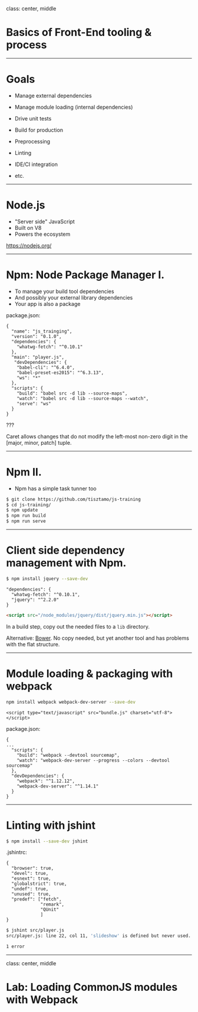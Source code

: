 class: center, middle

# Basics of Front-End tooling & process

---

# Goals

- Manage external dependencies
- Manage module loading (internal dependencies)
- Drive unit tests
- Build for production


- Preprocessing
- Linting
- IDE/CI integration
- etc.

---

# Node.js

- "Server side" JavaScript
- Built on V8
- Powers the ecosystem

https://nodejs.org/

---
# Npm: Node Package Manager I.

- To manage your build tool dependencies
- And possibly your external library dependencies
- Your app is also a package

package.json:

```
{
  "name": "js_trainging",
  "version": "0.1.0",
  "dependencies": {
    "whatwg-fetch": "^0.10.1"
  },
  "main": "player.js",
   "devDependencies": {
    "babel-cli": "^6.4.0",
    "babel-preset-es2015": "^6.3.13",
    "ws": "*"
  },
  "scripts": {
    "build": "babel src -d lib --source-maps",
    "watch": "babel src -d lib --source-maps --watch",
    "serve": "ws"
  }
}
```

???

Caret allows changes that do not modify the left-most non-zero digit in the [major, minor, patch] tuple.

---

# Npm II.

- Npm has a simple task tunner too

```bash
$ git clone https://github.com/tisztamo/js-training
$ cd js-training/
$ npm update
$ npm run build
$ npm run serve
```

---

# Client side dependency management with Npm.

```bash
$ npm install jquery --save-dev
```

```
"dependencies": {
  "whatwg-fetch": "^0.10.1",
  "jquery": "^2.2.0"
}
```

```html
<script src="/node_modules/jquery/dist/jquery.min.js"></script>
```

In a build step, copy out the needed files to a `lib` directory.

Alternative: [Bower](http://bower.io/). No copy needed, but yet another tool and has problems with the flat structure.

---

# Module loading & packaging with webpack

```bash
npm install webpack webpack-dev-server --save-dev
```

```
<script type="text/javascript" src="bundle.js" charset="utf-8"></script>
```

package.json:

```
{
...
  "scripts": {
    "build": "webpack --devtool sourcemap",
    "watch": "webpack-dev-server --progress --colors --devtool sourcemap"
  },
  "devDependencies": {
    "webpack": "^1.12.12",
    "webpack-dev-server": "^1.14.1"
  }
}
```

---

# Linting with jshint

```bash
$ npm install --save-dev jshint
```

.jshintrc:
```
{
  "browser": true,
  "devel": true,
  "esnext": true,
  "globalstrict": true,
  "undef": true,
  "unused": true,
  "predef": ["fetch",
             "remark",
             "QUnit"
             ]
}
```

```bash
$ jshint src/player.js
src/player.js: line 22, col 11, 'slideshow' is defined but never used.

1 error
```
---
class: center, middle

# Lab: Loading CommonJS modules with Webpack

